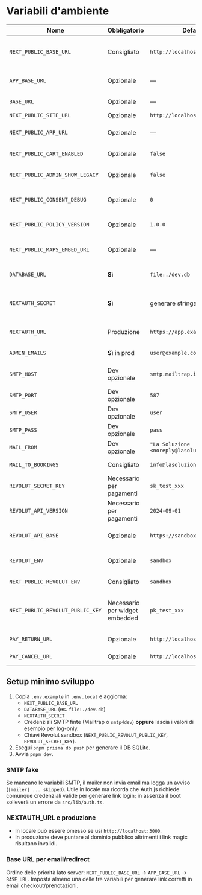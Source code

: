 # Variabili d'ambiente

| Nome | Obbligatorio | Default/Esempio | Descrizione |
| --- | --- | --- | --- |
| `NEXT_PUBLIC_BASE_URL` | Consigliato | `http://localhost:3000` | URL pubblico usato in email, redirect checkout e link verifiche |
| `APP_BASE_URL` | Opzionale | — | Override server-side per link (fallback a `NEXT_PUBLIC_BASE_URL`) |
| `BASE_URL` | Opzionale | — | Ulteriore fallback legacy per link email |
| `NEXT_PUBLIC_SITE_URL` | Opzionale | `http://localhost:3000` | Base per `sitemap.ts` |
| `NEXT_PUBLIC_APP_URL` | Opzionale | — | Utilizzato da `/admin/tiers` per generare URL assoluti |
| `NEXT_PUBLIC_CART_ENABLED` | Opzionale | `false` | Se `true` attiva UI carrello in `/prenota` |
| `NEXT_PUBLIC_ADMIN_SHOW_LEGACY` | Opzionale | `false` | Mostra link area legacy nella navigation admin |
| `NEXT_PUBLIC_CONSENT_DEBUG` | Opzionale | `0` | Se `1` forza la visualizzazione del banner cookie |
| `NEXT_PUBLIC_POLICY_VERSION` | Opzionale | `1.0.0` | Versionamento consenso cookie + testo policy |
| `NEXT_PUBLIC_MAPS_EMBED_URL` | Opzionale | — | URL iframe mappa (fallback statico se assente) |
| `DATABASE_URL` | **Sì** | `file:./dev.db` | Connessione Prisma; necessario per pagine evento dinamiche |
| `NEXTAUTH_SECRET` | **Sì** | generare stringa random | Secret JWT per NextAuth, richiesto da middleware e API checkout |
| `NEXTAUTH_URL` | Produzione | `https://app.example.com` | URL base usato da NextAuth per generare link magic |
| `ADMIN_EMAILS` | **Sì** in prod | `user@example.com,user2@example.com` | Whitelist email amministratori |
| `SMTP_HOST` | Dev opzionale | `smtp.mailtrap.io` | Host SMTP per invio email (Auth.js + mailer) |
| `SMTP_PORT` | Dev opzionale | `587` | Porta SMTP |
| `SMTP_USER` | Dev opzionale | `user` | Credenziali SMTP |
| `SMTP_PASS` | Dev opzionale | `pass` | Credenziali SMTP |
| `MAIL_FROM` | Dev opzionale | `"La Soluzione <noreply@lasoluzione.it>"` | Mittente email (Auth.js + mailer) |
| `MAIL_TO_BOOKINGS` | Consigliato | `info@lasoluzione.eu` | Destinatario notifiche admin booking |
| `REVOLUT_SECRET_KEY` | Necessario per pagamenti | `sk_test_xxx` | API key merchant per chiamate server `createRevolutOrder` |
| `REVOLUT_API_VERSION` | Necessario per pagamenti | `2024-09-01` | Versione API inviata negli header |
| `REVOLUT_API_BASE` | Opzionale | `https://sandbox-merchant.revolut.com` | Override host API (default sandbox/live in base a `REVOLUT_ENV`) |
| `REVOLUT_ENV` | Opzionale | `sandbox` | Forza host API lato server se diverso da default |
| `NEXT_PUBLIC_REVOLUT_ENV` | Consigliato | `sandbox` | Modalità SDK client (`sandbox`/`prod`) |
| `NEXT_PUBLIC_REVOLUT_PUBLIC_KEY` | Necessario per widget embedded | `pk_test_xxx` | Token pubblico per inizializzare RevolutCheckout; se assente il flow usa hosted page |
| `PAY_RETURN_URL` | Opzionale | `http://localhost:3000/checkout/return` | URL redirect successo pagamento |
| `PAY_CANCEL_URL` | Opzionale | `http://localhost:3000/checkout/cancel` | URL redirect annullamento |

## Setup minimo sviluppo
1. Copia `.env.example` in `.env.local` e aggiorna:
   - `NEXT_PUBLIC_BASE_URL`
   - `DATABASE_URL` (es. `file:./dev.db`)
   - `NEXTAUTH_SECRET`
   - Credenziali SMTP finte (Mailtrap o `smtp4dev`) **oppure** lascia i valori di esempio per log-only.
   - Chiavi Revolut sandbox (`NEXT_PUBLIC_REVOLUT_PUBLIC_KEY`, `REVOLUT_SECRET_KEY`).
2. Esegui `pnpm prisma db push` per generare il DB SQLite.
3. Avvia `pnpm dev`.

### SMTP fake
Se mancano le variabili SMTP, il mailer non invia email ma logga un avviso (`[mailer] ... skipped`). Utile in locale ma ricorda che Auth.js richiede comunque credenziali valide per generare link login; in assenza il boot solleverà un errore da `src/lib/auth.ts`.

### NEXTAUTH_URL e produzione
- In locale può essere omesso se usi `http://localhost:3000`.
- In produzione deve puntare al dominio pubblico altrimenti i link magic risultano invalidi.

### Base URL per email/redirect
Ordine delle priorità lato server: `NEXT_PUBLIC_BASE_URL` → `APP_BASE_URL` → `BASE_URL`. Imposta almeno una delle tre variabili per generare link corretti in email checkout/prenotazioni.
